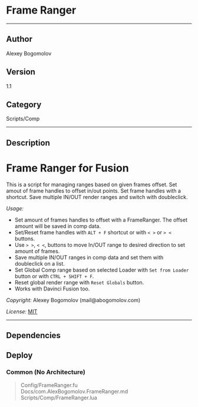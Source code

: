 # Frame Ranger
___

## Author
Alexey Bogomolov

## Version
1.1

## Category
Scripts/Comp

___

## Description
    
<h1>Frame Ranger for Fusion</h1>
<p>This is a script for managing ranges based on given frames offset.
Set amout of frame handles to offset in/out points.  Set frame handles with a shortcut.
Save multiple IN/OUT render ranges and switch with doubleclick.</p>
<p><em>Usage:</em></p>
<ul>
<li>Set amount of frames handles to offset with a FrameRanger. The offset amount will be saved in comp data.</li>
<li>Set/Reset frame handles with <code>ALT + F</code> shortcut or with <code>&lt; &gt;</code> or <code>&gt; &lt;</code> buttons.</li>
<li>Use <code>&gt; &gt;</code>, <code>&lt; &lt;</code>,  buttons to move In/OUT range to desired direction to set amount of frames.</li>
<li>Save multiple IN/OUT ranges in comp data and set them with doubleclick on a list.</li>
<li>Set Global Comp range based on selected Loader with <code>Set from Loader</code> button or with <code>CTRL + SHIFT + F</code>.</li>
<li>Reset global render range with <code>Reset Globals</code> button. </li>
<li>Works with Davinci Fusion too.</li>
</ul>
<p><em>Copyright:</em> Alexey Bogomolov (mail@abogomolov.com)</p>
<p><em>License:</em> <a href="https://mit-license.org/">MIT</a></p>


___

## Dependencies

## Deploy

### Common (No Architecture)

> Config/FrameRanger.fu  
> Docs/com.AlexBogomolov.FrameRanger.md  
> Scripts/Comp/FrameRanger.lua  
